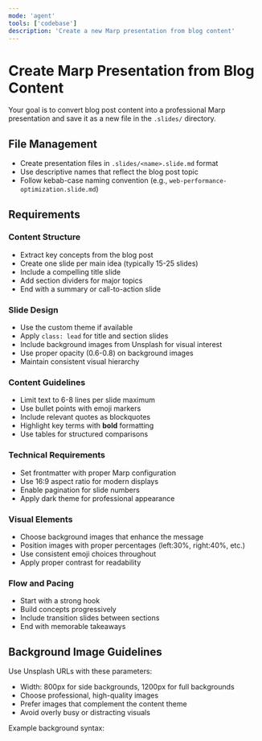 ```yaml
---
mode: 'agent'
tools: ['codebase']
description: 'Create a new Marp presentation from blog content'
---
```


# Create Marp Presentation from Blog Content

Your goal is to convert blog post content into a professional Marp presentation and save it as a new file in the `.slides/` directory.

## File Management
- Create presentation files in `.slides/<name>.slide.md` format
- Use descriptive names that reflect the blog post topic
- Follow kebab-case naming convention (e.g., `web-performance-optimization.slide.md`)

## Requirements

### Content Structure
- Extract key concepts from the blog post
- Create one slide per main idea (typically 15-25 slides)
- Include a compelling title slide
- Add section dividers for major topics
- End with a summary or call-to-action slide

### Slide Design
- Use the custom theme if available
- Apply `class: lead` for title and section slides
- Include background images from Unsplash for visual interest
- Use proper opacity (0.6-0.8) on background images
- Maintain consistent visual hierarchy

### Content Guidelines
- Limit text to 6-8 lines per slide maximum
- Use bullet points with emoji markers
- Include relevant quotes as blockquotes
- Highlight key terms with **bold** formatting
- Use tables for structured comparisons

### Technical Requirements
- Set frontmatter with proper Marp configuration
- Use 16:9 aspect ratio for modern displays
- Enable pagination for slide numbers
- Apply dark theme for professional appearance

### Visual Elements
- Choose background images that enhance the message
- Position images with proper percentages (left:30%, right:40%, etc.)
- Use consistent emoji choices throughout
- Apply proper contrast for readability

### Flow and Pacing
- Start with a strong hook
- Build concepts progressively
- Include transition slides between sections
- End with memorable takeaways

## Background Image Guidelines

Use Unsplash URLs with these parameters:
- Width: 800px for side backgrounds, 1200px for full backgrounds
- Choose professional, high-quality images
- Prefer images that complement the content theme
- Avoid overly busy or distracting visuals

Example background syntax:
